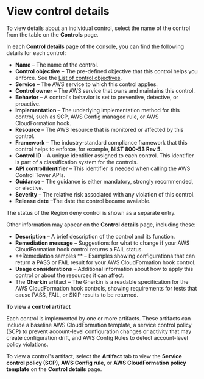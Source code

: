 # View control details<a name="control-details"></a>

To view details about an individual control, select the name of the control from the table on the **Controls** page\.

In each **Control details** page of the console, you can find the following details for each control:
+ **Name** – The name of the control\.
+ **Control objective** – The pre\-defined objective that this control helps you enforce\. See the [List of control objectives](list-of-control-objectives.md)\.
+ **Service** – The AWS service to which this control applies\.
+ **Control owner** – The AWS service that owns and maintains this control\.
+ **Behavior** – A control's behavior is set to preventive, detective, or proactive\.
+ **Implementation** – The underlying implementation method for this control, such as SCP, AWS Config managed rule, or AWS CloudFormation hook\.
+ **Resource** – The AWS resource that is monitored or affected by this control\.
+ **Framework** – The industry\-standard compliance framework that this control helps to enforce, for example, **NIST 800\-53 Rev 5**\.
+ **Control ID** – A unique identifier assigned to each control\. This identifier is part of a classification system for the controls\.
+ **API controlIdentifier** – This identifier is needed when calling the AWS Control Tower APIs\.
+ **Guidance** – The guidance is either mandatory, strongly recommended, or elective\.
+ **Severity** – The relative risk associated with any violation of this control\.
+ **Release date** –The date the control became available\.

 The status of the Region deny control is shown as a separate entry\. 

Other information may appear on the **Control details** page, including these:
+ **Description** – A brief description of the control and its function\.
+  **Remediation message** – Suggestions for what to change if your AWS CloudFormation hook control returns a FAIL status\.
+ **Remediation samples ** – Examples showing configurations that can return a PASS or FAIL result for your AWS CloudFormation hook control\.
+ **Usage considerations** – Additional information about how to apply this control or about the resources it can affect\.
+ The **Gherkin** artifact – The Gherkin is a readable specification for the AWS CloudFormation hook controls, showing requirements for tests that cause PASS, FAIL, or SKIP results to be returned\.

**To view a control artifact**

Each control is implemented by one or more artifacts\. These artifacts can include a baseline AWS CloudFormation template, a service control policy \(SCP\) to prevent account\-level configuration changes or activity that may create configuration drift, and AWS Config Rules to detect account\-level policy violations\.

To view a control's artifact, select the **Artifact** tab to view the **Service control policy \(SCP\)**, **AWS Config rule**, or **AWS CloudFormation policy template** on the **Control details** page\.